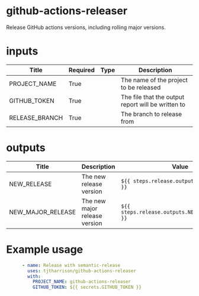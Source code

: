 <!-- BEGIN_ACTION_DOCS -->

# github-actions-releaser
Release GitHub actions versions, including rolling major versions.

# inputs
| Title | Required | Type | Description |
|-----|-----|-----|-----|
| PROJECT_NAME | True |  | The name of the project to be released |
| GITHUB_TOKEN | True |  | The file that the output report will be written to |
| RELEASE_BRANCH | True |  | The branch to release from |

# outputs
| Title | Description | Value |
|-----|-----|-----|
|NEW_RELEASE | The new release version |  `${{ steps.release.outputs.NEW_RELEASE }}` | 
|NEW_MAJOR_RELEASE | The new major release version |  `${{ steps.release.outputs.NEW_MAJOR_RELEASE }}` | 
<!-- END_ACTION_DOCS -->

# Example usage

```yaml
      - name: Release with semantic-release
        uses: tjtharrison/github-actions-releaser
        with:
          PROJECT_NAME: github-actions-releaser
          GITHUB_TOKEN: ${{ secrets.GITHUB_TOKEN }}
```
